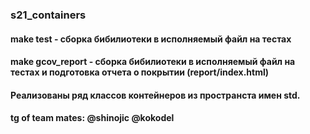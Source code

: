 ### s21_containers

#### make test - сборка бибилиотеки в исполняемый файл на тестах
#### make gcov_report - сборка бибилиотеки в исполняемый файл на тестах и подготовка отчета о покрытии (report/index.html)

#### Реализованы ряд классов контейнеров из пространста имен std.

#### tg of team mates: @shinojic @kokodel
